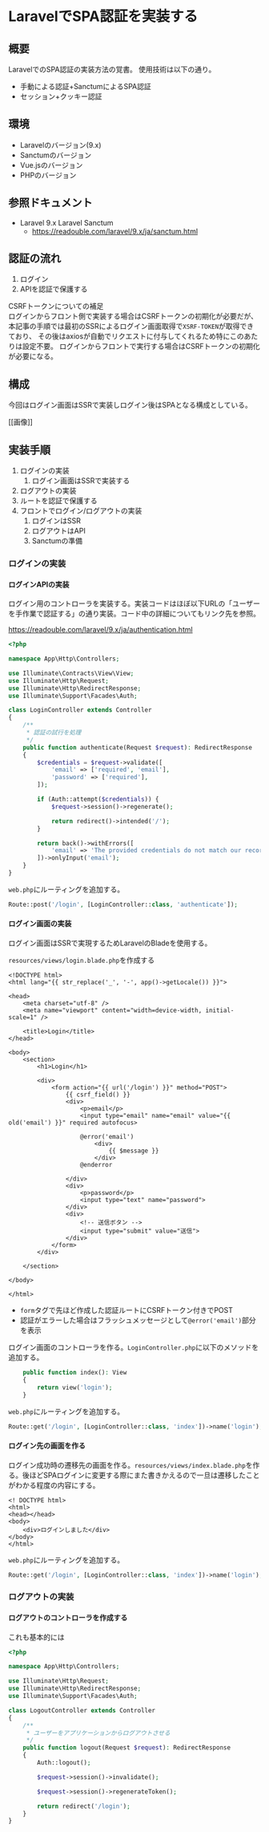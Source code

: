 # LaravelでSPA認証を実装する

## 概要

LaravelでのSPA認証の実装方法の覚書。
使用技術は以下の通り。

- 手動による認証+SanctumによるSPA認証
- セッション+クッキー認証

## 環境

- Laravelのバージョン(9.x)
- Sanctumのバージョン
- Vue.jsのバージョン
- PHPのバージョン

## 参照ドキュメント

- Laravel 9.x Laravel Sanctum
  - https://readouble.com/laravel/9.x/ja/sanctum.html
 
## 認証の流れ

1. ログイン
2. APIを認証で保護する

CSRFトークンについての補足<br>
ログインからフロント側で実装する場合はCSRFトークンの初期化が必要だが、
本記事の手順では最初のSSRによるログイン画面取得で`XSRF-TOKEN`が取得できており、
その後はaxiosが自動でリクエストに付与してくれるため特にこのあたりは設定不要。
ログインからフロントで実行する場合はCSRFトークンの初期化が必要になる。

## 構成

今回はログイン画面はSSRで実装しログイン後はSPAとなる構成としている。

[[画像]]

## 実装手順

1. ログインの実装
    1. ログイン画面はSSRで実装する
2. ログアウトの実装
3. ルートを認証で保護する
4. フロントでログイン/ログアウトの実装
    1. ログインはSSR
    2. ログアウトはAPI
    3. Sanctumの準備

### ログインの実装

#### ログインAPIの実装

ログイン用のコントローラを実装する。実装コードはほぼ以下URLの「ユーザーを手作業で認証する」の通り実装。コード中の詳細についてもリンク先を参照。

https://readouble.com/laravel/9.x/ja/authentication.html

```php
<?php

namespace App\Http\Controllers;

use Illuminate\Contracts\View\View;
use Illuminate\Http\Request;
use Illuminate\Http\RedirectResponse;
use Illuminate\Support\Facades\Auth;

class LoginController extends Controller
{
    /**
     * 認証の試行を処理
     */
    public function authenticate(Request $request): RedirectResponse
    {
        $credentials = $request->validate([
            'email' => ['required', 'email'],
            'password' => ['required'],
        ]);

        if (Auth::attempt($credentials)) {
            $request->session()->regenerate();

            return redirect()->intended('/');
        }

        return back()->withErrors([
            'email' => 'The provided credentials do not match our records.',
        ])->onlyInput('email');
    }
}
```

`web.php`にルーティングを追加する。

```php
Route::post('/login', [LoginController::class, 'authenticate']);
```

#### ログイン画面の実装

ログイン画面はSSRで実現するためLaravelのBladeを使用する。

`resources/views/login.blade.php`を作成する

```blade
<!DOCTYPE html>
<html lang="{{ str_replace('_', '-', app()->getLocale()) }}">

<head>
    <meta charset="utf-8" />
    <meta name="viewport" content="width=device-width, initial-scale=1" />

    <title>Login</title>
</head>

<body>
    <section>
        <h1>Login</h1>

        <div>
            <form action="{{ url('/login') }}" method="POST">
                {{ csrf_field() }}
                <div>
                    <p>email</p>
                    <input type="email" name="email" value="{{ old('email') }}" required autofocus>

                    @error('email')
                        <div>
                            {{ $message }}
                        </div>
                    @enderror

                </div>
                <div>
                    <p>password</p>
                    <input type="text" name="password">
                </div>
                <div>
                    <!-- 送信ボタン -->
                    <input type="submit" value="送信">
                </div>
            </form>
        </div>

    </section>

</body>

</html>
```

- `form`タグで先ほど作成した認証ルートにCSRFトークン付きでPOST
- 認証がエラーした場合はフラッシュメッセージとして`@error('email')`部分を表示

ログイン画面のコントローラを作る。`LoginController.php`に以下のメソッドを追加する。

```php
    public function index(): View
    {
        return view('login');
    }
```

`web.php`にルーティングを追加する。
```php
Route::get('/login', [LoginController::class, 'index'])->name('login');
```
#### ログイン先の画面を作る

ログイン成功時の遷移先の画面を作る。`resources/views/index.blade.php`を作る。後ほどSPAログインに変更する際にまた書きかえるので一旦は遷移したことがわかる程度の内容にする。

```blade
<! DOCTYPE html>
<html>
<head></head>
<body>
    <div>ログインしました</div>
</body>
</html>
```

`web.php`にルーティングを追加する。

```php
Route::get('/login', [LoginController::class, 'index'])->name('login');
```

### ログアウトの実装

#### ログアウトのコントローラを作成する

これも基本的には

```php
<?php

namespace App\Http\Controllers;

use Illuminate\Http\Request;
use Illuminate\Http\RedirectResponse;
use Illuminate\Support\Facades\Auth;

class LogoutController extends Controller
{
    /**
     * ユーザーをアプリケーションからログアウトさせる
     */
    public function logout(Request $request): RedirectResponse
    {
        Auth::logout();

        $request->session()->invalidate();

        $request->session()->regenerateToken();

        return redirect('/login');
    }
}
```

```


